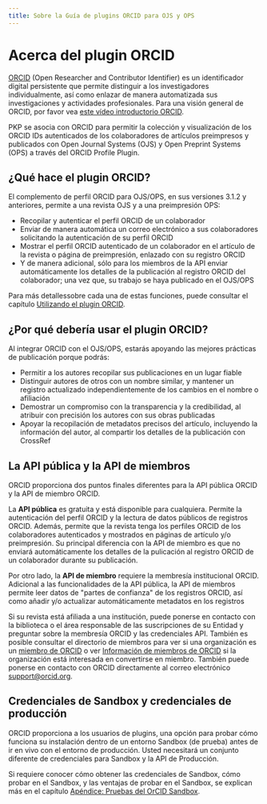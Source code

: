 ```yaml
---
title: Sobre la Guía de plugins ORCID para OJS y OPS
---
```


# Acerca del plugin ORCID

[ORCID](https://orcid.org/) (Open Researcher and Contributor Identifier) es un identificador digital persistente que permite distinguir a los investigadores individualmente, así como enlazar de manera automatizada sus investigaciones y actividades profesionales. Para una visión general de ORCID, por favor vea [este vídeo introductorio ORCID](https://vimeo.com/97150912).

PKP se asocia con ORCID para permitir la colección y visualización de los ORCID IDs autenticados de los colaboradores de artículos preimpresos y publicados con Open Journal Systems (OJS) y Open Preprint Systems (OPS) a través del ORCID Profile Plugin.

## ¿Qué hace el plugin ORCID?

El complemento de perfil ORCID para OJS/OPS, en sus versiones 3.1.2 y anteriores, permite a una revista OJS y a una preimpresión OPS:

* Recopilar y autenticar el perfil ORCID de un colaborador
* Enviar de manera automática un correo electrónico a sus colaboradores solicitando la autenticación de su perfil ORCID
* Mostrar el perfil ORCID autenticado de un colaborador en el artículo de la revista o página de preimpresión, enlazado con su registro ORCID
* Y de manera adicional, sólo para los miembros de la API enviar automáticamente los detalles de la publicación al registro ORCID del colaborador; una vez que, su trabajo se haya publicado en el OJS/OPS

Para más detallessobre cada una de estas funciones, puede consultar el capítulo [Utilizando el plugin ORCID](./using-plugin.md).

## ¿Por qué debería usar el plugin ORCID?

Al integrar ORCID con el OJS/OPS, estarás apoyando las mejores prácticas de publicación porque podrás:

* Permitir a los autores recopilar sus publicaciones en un lugar fiable
* Distinguir autores de otros con un nombre similar, y mantener un registro actualizado independientemente de los cambios en el nombre o afiliación
* Demostrar un compromiso con la transparencia y la credibilidad, al atribuir con precisión los autores con sus obras publicadas
* Apoyar la recopilación de metadatos precisos del artículo, incluyendo la información del autor, al compartir los detalles de la publicación con CrossRef

## La API pública y la API de miembros

ORCID proporciona dos puntos finales diferentes para la API pública ORCID y la API de miembro ORCID.

La **API pública** es gratuita y está disponible para cualquiera. Permite la autenticación del perfil ORCID y la lectura de datos públicos de registros ORCID. Además, permite que la revista tenga los perfiles ORCID de los colaboradores autenticados y mostrados en páginas de artículo y/o preimpresión. Su principal diferencia con la API de miembro es que no enviará automáticamente los detalles de la pulicación al registro ORCID de un colaborador durante su publicación.

Por otro lado, la **API de miembro** requiere la membresía institucional ORCID. Adicional a las funcionalidades de la API pública, la API de miembros permite leer datos de "partes de confianza" de los registros ORCID, así como añadir y/o actualizar automáticamente metadatos en los registros

Si su revista está afiliada a una institución, puede ponerse en contacto con la biblioteca o el área responsable de las suscripciones de su Entidad y preguntar sobre la membresía ORCID y las credenciales API. También es posible consultar el directorio de miembros para ver si una organización es un [ miembro de ORCID](https://orcid.org/members) o ver [Información de miembros de ORCID](https://orcid.org/about/membership) si la organización está interesada en convertirse en miembro.  También puede ponerse en contacto con ORCID directamente al correo electrónico support@orcid.org.

## Credenciales de Sandbox y credenciales de producción

ORCID proporciona a los usuarios de plugins, una opción para probar cómo funciona su instalación dentro de un entorno Sandbox (de prueba) antes de ir en vivo con el entorno de producción. Usted necesitará un conjunto diferente de credenciales para Sandbox y la API de Producción.

Si requiere conocer cómo obtener las credenciales de Sandbox, cómo probar en el Sandbox, y las ventajas de probar en el Sandbox, se explican más en el capítulo [Apéndice: Pruebas del OrCID Sandbox](./appendix-testing-orcid-sandbox.md).
